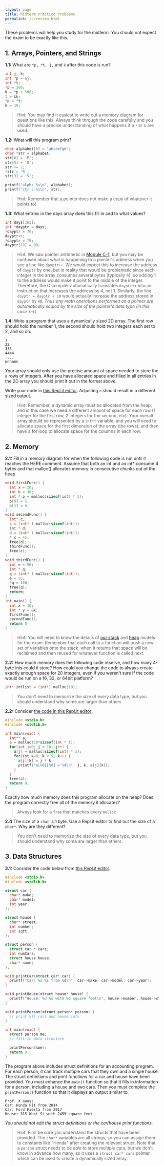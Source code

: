 ```yaml
---
layout: page
title: Midterm Practice Problems
permalink: /c/review.html
---
```


These problems will help you study for the midterm. You should not expect the exam to be exactly like this.

## 1. Arrays, Pointers, and Strings
**1.1:** What are `*p, *t, j,` and `k` after this code is run?

```c
int j, k;
int *p = &j;
int *t;
*p = 200;
k = *p + 500;
t = &k;
*p = *t;
k = 10;
```
> Hint: You may find it easiest to write out a  memory diagram for questions like this. Always think through the code carefully and you should have a precise understanding of what happens if a `*` or `&` are used.

**1.2:** What will this program print?

```c
char alphabet[9] = "abcdefgh";
char *str = alphabet;
str[0] = 'P';
str[5] = 'Q';
str += 2;
*str = 'R';
str[3] = 'S';

printf("alph: %s\n", alphabet);
printf("str : %s\n", str);
```
> Hint: Remember that a pointer does not make a copy of whatever it points to!


**1.3:** What entries in the days array does this fill in and to what values?

```c
int days[365];
int *dayptr = days;
*dayptr = 76;
dayptr++;
*dayptr = 79;
dayptr[10] = 80;
```
> Hint: We saw pointer arithmetic in [Module C-1](1/#pointermath), but you may be confused about what is happening to a pointer's address when you see a line like `dayptr++`.  We would expect this to increase the address of `dayptr` by one, but in reality that would be problematic since each integer in the array consumes several bytes (typically 4), so adding 1 to the address would make it point to the middle of the integer. Therefore, the C compiler automatically translates `dayptr++` into an instruction that increases the address by 4, not 1.  Similarly, the line `dayptr = dayptr + 10` would actually increase the address stored in `dayptr` by `40`. *Thus any math operations performed on a pointer are automatically scaled by the size of the pointer's data type (in this case `int`).*

**1.4:** Write a program that uses a dynamically sized 2D array. The first row should hold the number 1, the second should hold two integers each set to 2, and so on:

```
1
22
333
4444
....
nnnnnn
```
Your array should only use the precise amount of space needed to store the `n` rows of integers. After you have allocated space and filled in all entries in the 2D array you should print it out in the format above.

Write your code in [this Repl.it editor](https://repl.it/@twood02/C-review-2dn). Adjusting `n` should result in a different sized output.

> Hint: Remember, a dynamic array must be allocated from the heap, and in this case we need a different amount of space for each row (1 integer for the first row, 2 integers for the second, etc). Your overall array should be represented by a `int**` variable, and you will need to allocate space for the first dimension of the array (the rows), and then have a for loop to allocate space for the columns in each row.

## 2. Memory
**2.1:** Fill in a memory diagram for when the following code is run until it reaches the HERE comment. Assume that both an int and an int* consume 4 bytes and that malloc() allocates memory in consecutive chunks out of the heap.

```c
void firstFunc() {
  int x = 20;
  int b = 30;
  int * p = malloc(sizeof(int) * 2);
  p[0] = 5;
  p[1] = 6;       
}
void secondFunc() {
  int* c;
  c = (int* ) malloc(sizeof(int));
  int * d;
  d = (int* ) malloc(sizeof(int));
  * c = 45;
  free(d);
  thirdFunc();
  free(c);
}
void thirdFunc() {
  int e = 50;
  int * q;
  q = (int* ) malloc(sizeof(int));
  e = 55;
  *q = 100;
  free(q);
  return;
}      
int main() {
  int x = 10;
  int * y = &x;
  firstFunc();
  secondFunc();
  return 0;
}
```
> Hint: You will need to know the details of [our stack](2/#stackmodel) and [heap](1/#heap) models for the exam. Remember that each call to a function will push a new set of variables onto the stack; when it returns that space will be reclaimed and then reused for whatever function is called next.

**2.2:** How much memory does the following code reserve, and how many 4-byte ints could it store? How could you change the code to always create exactly enough space for 20 integers, even if you weren’t sure if the code would be run on a 16, 32, or 64bit platform?
```c
int* intlist = (int*) malloc(10);
```

> You don't need to memorize the size of every data type, but you should understand why some are larger than others.

**2.2:** Consider [the code in this Repl.it editor](https://repl.it/@twood02/c-review-malloc):
```c
#include <stdio.h>
#include <stdlib.h>

int main(void) {
  int** a;
  a = malloc(10*sizeof(int * ));
  for(int j=0; j < 10; j++) {
    a[j] = malloc(sizeof(int) * 5);
    for(int k=0; k < 5; k++) {
      a[j][k] = j * k;
      printf("a[%d][%d] = %d\n", j, k, a[j][k]);
    }
  }
  free(a);
  return 0;
}
```
Exactly how much memory does this program allocate on the heap? Does the program correctly free all of the memory it allocates?

> Always look for a `free` that matches every `malloc`

**2.4** The size of a `char` is 1 byte. Use a Repl.it editor to find out the size of a `char*`. Why are they different?

> You don't need to memorize the size of every data type, but you should understand why some are larger than others.

## 3. Data Structures

**3.1:** Consider the code below from [this Repl.it editor](https://repl.it/@twood02/c-review-structs).
```c
#include <stdio.h>
#include <stdlib.h>

struct car {
  char* make;
  char* model;
  int year;
};

struct house {
  char* street;
  int number;
  int sqft;
};

struct person {
  struct car * cars;
  int numCars;
  struct house house;
  char* name;
};

void printCar(struct car* car) {
  printf("Car: %s %s from %d\n", car->make, car->model, car->year);
}

void printHouse(struct house* house) {
  printf("House: %d %s with %d square feet\n", house->number, house->street, house->sqft);
}

void printPerson(struct person* person) {
  // print all cars and house info
}

int main(void) {
  struct person me;
  // fill in data structure

  printPerson(&me);
  return 0;
}
```
The program above includes struct definitions for an accounting program. For each person, it can track multiple cars that they own and a single house.  The struct definitions and print functions for a car and house have been provided. You must enhance the `main()` function so that it fills in information for a person, including a house and two cars. Then you must complete the `printPerson()` function so that it displays an output similar to:

```
Prof. X owns:
Car: Honda Fit from 2014
Car: Ford Fiesta from 2017
House: 315 West St with 2459 square feet
```
*You should not edit the struct definitions or the car/house print functions.*

> Hint: First be sure you understand the structs that have been provided. The `char*` variables are all strings, so you can assign them to constants like "Honda" after creating the relevant struct. Note that a `person` struct needs to be able to store multiple cars, but we don't know in advance how many, so it uses a `struct car* cars` pointer which can be used to create a dynamically sized array.

<!-- ## 4. C and Java
**4.1:** Consider this code which is valid in both C and Java:

```c
int j;
int sum
int stats[10];
// partially fill array
stats[0] = 10;
stats[1] = 10;
stats[2] = 10;
for(j=0; j <10; j++)
{
    sum += stats[j];
}
```
If we were to then print out the value of `sum`, would Java and C give us the same result? Why or why not? -->

